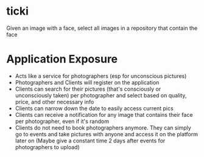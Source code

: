 # ticki
Given an image with a face, select all images in a repository that contain the face

# Application Exposure
- Acts like a service for photographers (esp for unconscious pictures)
- Photographers and Clients will register on the application
- Clients can search for their pictures (that's consciously or unconsciously taken) per photographer and select based on quality, price, and other necessary info
- Clients can narrow down the date to easily access current pics
- Clients can receive a notification for any image that contains their face per photographer, even if it's random
- Clients do not need to book photographers anymore. They can simply go to events and take pictures with anyone and access it on the platform later on (Maybe give a constant time 2 days after events for photographers to upload)
